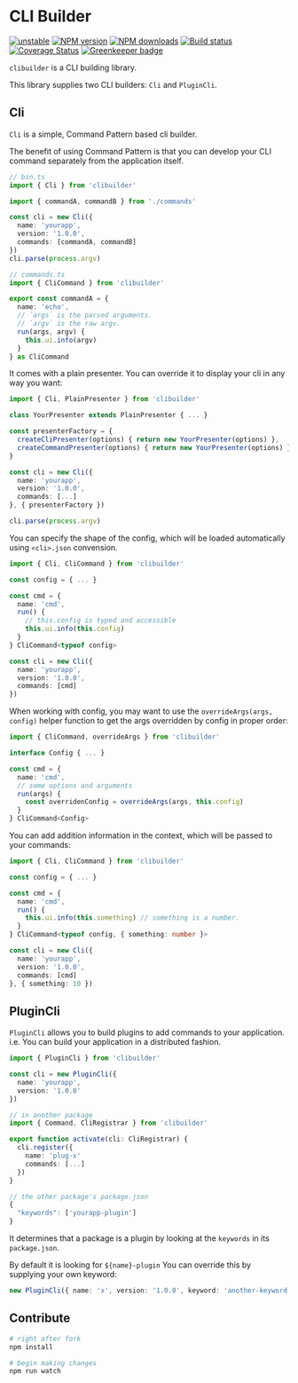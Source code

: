 # CLI Builder

[![unstable][unstable-image]][unstable-url]
[![NPM version][npm-image]][npm-url]
[![NPM downloads][downloads-image]][downloads-url]
[![Build status][travis-image]][travis-url]
[![Coverage Status][coveralls-image]][coveralls-url]
[![Greenkeeper badge][greenkeeper-image]][greenkeeper-url]

`clibuilder` is a CLI building library.

This library supplies two CLI builders: `Cli` and `PluginCli`.

## Cli

`Cli` is a simple, Command Pattern based cli builder.

The benefit of using Command Pattern is that you can develop your CLI command separately from the application itself.

```ts
// bin.ts
import { Cli } from 'clibuilder'

import { commandA, commandB } from './commands'

const cli = new Cli({
  name: 'yourapp',
  version: '1.0.0',
  commands: [commandA, commandB]
})
cli.parse(process.argv)

// commands.ts
import { CliCommand } from 'clibuilder'

export const commandA = {
  name: 'echo',
  // `args` is the parsed arguments.
  // `argv` is the raw argv.
  run(args, argv) {
    this.ui.info(argv)
  }
} as CliCommand
```

It comes with a plain presenter.
You can override it to display your cli in any way you want:

```ts
import { Cli, PlainPresenter } from 'clibuilder'

class YourPresenter extends PlainPresenter { ... }

const presenterFactory = {
  createCliPresenter(options) { return new YourPresenter(options) },
  createCommandPresenter(options) { return new YourPresenter(options) }
}

const cli = new Cli({
  name: 'yourapp',
  version: '1.0.0',
  commands: [...]
}, { presenterFactory })

cli.parse(process.argv)
```

You can specify the shape of the config, which will be loaded automatically using `<cli>.json` convension.

```ts
import { Cli, CliCommand } from 'clibuilder'

const config = { ... }

const cmd = {
  name: 'cmd',
  run() {
    // this.config is typed and accessible
    this.ui.info(this.config)
  }
} CliCommand<typeof config>

const cli = new Cli({
  name: 'yourapp',
  version: '1.0.0',
  commands: [cmd]
})
```

When working with config, you may want to use the `overrideArgs(args, config)` helper function to get the args overridden by config in proper order:

```ts
import { CliCommand, overrideArgs } from 'clibuilder'

interface Config { ... }

const cmd = {
  name: 'cmd',
  // some options and arguments
  run(args) {
    const overridenConfig = overrideArgs(args, this.config)
  }
} CliCommand<Config>
```

You can add addition information in the context, which will be passed to your commands:

```ts
import { Cli, CliCommand } from 'clibuilder'

const config = { ... }

const cmd = {
  name: 'cmd',
  run() {
    this.ui.info(this.something) // something is a number.
  }
} CliCommand<typeof config, { something: number }>

const cli = new Cli({
  name: 'yourapp',
  version: '1.0.0',
  commands: [cmd]
}, { something: 10 })
```

## PluginCli

`PluginCli` allows you to build plugins to add commands to your application.
i.e. You can build your application in a distributed fashion.

```ts
import { PluginCli } from 'clibuilder'

const cli = new PluginCli({
  name: 'yourapp',
  version: '1.0.0'
})

// in another package
import { Command, CliRegistrar } from 'clibuilder'

export function activate(cli: CliRegistrar) {
  cli.register({
    name: 'plug-x'
    commands: [...]
  })
}

// the other package's package.json
{
  "keywords": ['yourapp-plugin']
}
```

It determines that a package is a plugin by looking at the `keywords` in its `package.json`.

By default it is looking for `${name}-plugin`
You can override this by supplying your own keyword:

```ts
new PluginCli({ name: 'x', version: '1.0.0', keyword: 'another-keyword'})
```

## Contribute

```sh
# right after fork
npm install

# begin making changes
npm run watch

```

[unstable-image]: http://badges.github.io/stability-badges/dist/unstable.svg
[unstable-url]: http://github.com/badges/stability-badges
[npm-image]: https://img.shields.io/npm/v/clibuilder.svg?style=flat
[npm-url]: https://npmjs.org/package/clibuilder
[downloads-image]: https://img.shields.io/npm/dm/clibuilder.svg?style=flat
[downloads-url]: https://npmjs.org/package/clibuilder
[travis-image]: https://img.shields.io/travis/unional/clibuilder/master.svg?style=flat
[travis-url]: https://travis-ci.org/unional/clibuilder?branch=master
[coveralls-image]: https://coveralls.io/repos/github/unional/clibuilder/badge.svg
[coveralls-url]: https://coveralls.io/github/unional/clibuilder
[greenkeeper-image]: https://badges.greenkeeper.io/unional/clibuilder.svg
[greenkeeper-url]: https://greenkeeper.io/
